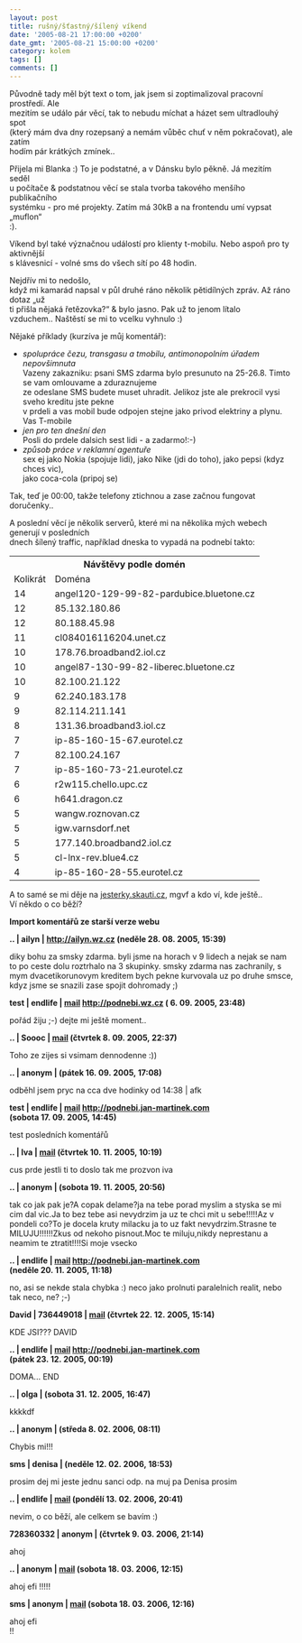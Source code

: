 ```yaml
---
layout: post
title: rušný/šťastný/šílený víkend
date: '2005-08-21 17:00:00 +0200'
date_gmt: '2005-08-21 15:00:00 +0200'
category: kolem
tags: []
comments: []
---
```

<p>Původně tady měl být text o tom, jak jsem si zoptimalizoval pracovní prostředí. Ale<br />
mezitím se událo pár věcí, tak to nebudu míchat a házet sem ultradlouhý spot<br />
(který mám dva dny rozepsaný a nemám vůběc chuť v něm pokračovat), ale zatím<br />
hodím pár krátkých zmínek..</p>
<p>Přijela mi Blanka :) To je podstatné, a v Dánsku bylo pěkně. Já mezitím seděl<br />
u počítače &amp; podstatnou věcí se stala tvorba takového menšího publikačního<br />
systémku - pro mé projekty. Zatím má 30kB a na frontendu umí vypsat &bdquo;muflon&ldquo;<br />
:).</p>
<p>Víkend byl také význačnou událostí pro klienty t-mobilu. Nebo aspoň pro ty aktivnější<br />
s klávesnicí - volné sms do všech sítí po 48 hodin.</p>
<p>Nejdřív mi to nedošlo,<br />
když mi kamarád napsal v půl druhé ráno několik pětidílných zpráv. Až ráno dotaz &bdquo;už<br />
ti přišla nějaká řetězovka?&ldquo; &amp; bylo jasno. Pak už to jenom lítalo<br />
vzduchem.. Naštěstí se mi to vcelku vyhnulo :)</p>
<p>Nějaké příklady (kurzíva je můj komentář):</p>
<ul>
<li><em>spolupráce čezu, transgasu a tmobilu, antimonopolním úřadem nepovšimnuta</em><br>Vazeny zakazniku: psani SMS zdarma bylo presunuto na 25-26.8. Timto se vam omlouvame a zduraznujeme<br />
ze odeslane SMS budete muset uhradit. Jelikoz jste ale prekrocil vysi sveho kreditu jste pekne<br />
v prdeli a vas mobil bude odpojen stejne jako privod elektriny a plynu. Vas T-mobile</li>
<li><em>jen pro ten dnešní den</em><br>Posli do prdele dalsich sest lidi - a zadarmo!:-)</li>
<li><em>způsob práce v reklamní agentuře</em><br>sex ej jako Nokia (spojuje lidi), jako Nike (jdi do toho), jako pepsi (kdyz chces vic),<br />
jako coca-cola (pripoj se)</li>
</ul>
<p>Tak, teď je 00:00, takže telefony ztichnou a zase začnou fungovat doručenky..</p>
<p>A poslední věcí je několik serverů, které mi na několika mých webech generují v posledních<br />
dnech šílený traffic, například dneska to vypadá na podnebí takto:</p>
<table class="table">
<tr>
<th colspan="2">Návštěvy podle domén</th>
</tr>
<tr class="desc">
<td>Kolikrát</td>
<td>Doména</td>
</tr>
<tr class="d">
<td>14</td>
<td class="l">angel120-129-99-82-pardubice.bluetone.cz</td>
</tr>
<tr>
<td>12</td>
<td class="l">85.132.180.86</td>
</tr>
<tr class="d">
<td>12</td>
<td class="l">80.188.45.98</td>
</tr>
<tr>
<td>11</td>
<td class="l">cl084016116204.unet.cz</td>
</tr>
<tr class="d">
<td>10</td>
<td class="l">178.76.broadband2.iol.cz</td>
</tr>
<tr>
<td>10</td>
<td class="l">angel87-130-99-82-liberec.bluetone.cz</td>
</tr>
<tr class="d">
<td>10</td>
<td class="l">82.100.21.122</td>
</tr>
<tr>
<td>9</td>
<td class="l">62.240.183.178</td>
</tr>
<tr class="d">
<td>9</td>
<td class="l">82.114.211.141</td>
</tr>
<tr>
<td>8</td>
<td class="l">131.36.broadband3.iol.cz</td>
</tr>
<tr class="d">
<td>7</td>
<td class="l">ip-85-160-15-67.eurotel.cz</td>
</tr>
<tr>
<td>7</td>
<td class="l">82.100.24.167</td>
</tr>
<tr class="d">
<td>7</td>
<td class="l">ip-85-160-73-21.eurotel.cz</td>
</tr>
<tr>
<td>6</td>
<td class="l">r2w115.chello.upc.cz</td>
</tr>
<tr class="d">
<td>6</td>
<td class="l">h641.dragon.cz</td>
</tr>
<tr>
<td>5</td>
<td class="l">wangw.roznovan.cz</td>
</tr>
<tr class="d">
<td>5</td>
<td class="l">igw.varnsdorf.net</td>
</tr>
<tr>
<td>5</td>
<td class="l">177.140.broadband2.iol.cz</td>
</tr>
<tr class="d">
<td>5</td>
<td class="l">cl-lnx-rev.blue4.cz</td>
</tr>
<tr>
<td>4</td>
<td class="l">ip-85-160-28-55.eurotel.cz</td>
</tr>
</table>
<p>A to samé se mi děje na <a href="http://jesterky.skauti.cz">jesterky.skauti.cz</a>, mgvf a kdo ví, kde ještě..<br />
Ví někdo o co běží?</p>
<div class="import-komentaru">
<p><strong>Import komentářů ze starší verze webu</strong></p>
<div class="comment">
<p style="font-weight:bold"><span class="compredmet">..</span> | <span class="comname">ailyn</span> |  <a href="http://ailyn.wz.cz">http://ailyn.wz.cz</a> (neděle&nbsp;28.&nbsp;08.&nbsp;2005,&nbsp;15:39)</p>
<p>diky bohu za smsky zdarma. byli jsme na horach v 9 lidech a nejak se nam to po ceste dolu roztrhalo na 3 skupinky. smsky zdarma nas zachranily, s mym dvacetikorunovym kreditem bych pekne kurvovala uz po druhe smsce, kdyz jsme se snazili zase spojit dohromady ;) </p>
</div>
<div class="comment">
<p style="font-weight:bold"><span class="compredmet">test</span> | <span class="comname">endlife</span> |  <a href="mailto:jan.martinek@post.cz">mail</a>  <a href="http://podnebi.wz.cz">http://podnebi.wz.cz</a> (&nbsp;6.&nbsp;09.&nbsp;2005,&nbsp;23:48)</p>
<p>pořád žiju ;-) dejte mi ještě moment.. </p>
</div>
<div class="comment">
<p style="font-weight:bold"><span class="compredmet">..</span> | <span class="comname">Soooc</span> |  <a href="mailto:xsoc@post.cz">mail</a> (čtvrtek&nbsp;8.&nbsp;09.&nbsp;2005,&nbsp;22:37)</p>
<p>Toho ze zijes si vsimam dennodenne :)) </p>
</div>
<div class="comment">
<p style="font-weight:bold"><span class="compredmet">..</span> | <span class="comname">anonym</span> | (pátek&nbsp;16.&nbsp;09.&nbsp;2005,&nbsp;17:08)</p>
<p>odběhl jsem pryc na cca dve hodinky od 14:38 | afk </p>
</div>
<div class="comment">
<p style="font-weight:bold"><span class="compredmet">test</span> | <span class="comname">endlife</span> |  <a href="mailto:jan.martinek@post.cz">mail</a>  <a href="http://podnebi.jan-martinek.com">http://podnebi.jan-martinek.com</a> (sobota&nbsp;17.&nbsp;09.&nbsp;2005,&nbsp;14:45)</p>
<p>test posledních komentářů </p>
</div>
<div class="comment">
<p style="font-weight:bold"><span class="compredmet">..</span> | <span class="comname">Iva</span> |  <a href="mailto:732652650">mail</a> (čtvrtek&nbsp;10.&nbsp;11.&nbsp;2005,&nbsp;10:19)</p>
<p>cus prde jestli ti to doslo tak me prozvon iva </p>
</div>
<div class="comment">
<p style="font-weight:bold"><span class="compredmet">..</span> | <span class="comname">anonym</span> | (sobota&nbsp;19.&nbsp;11.&nbsp;2005,&nbsp;20:56)</p>
<p>tak co jak pak je?A copak delame?ja na tebe porad myslim a styska se mi cim dal vic.Ja to bez tebe asi nevydrzim ja uz te chci mit u sebe!!!!!Az v pondeli co?To je docela kruty milacku ja to uz fakt nevydrzim.Strasne te MILUJU!!!!!!Zkus od nekoho pisnout.Moc te miluju,nikdy neprestanu a neamim te ztratit!!!!Si moje vsecko </p>
</div>
<div class="comment">
<p style="font-weight:bold"><span class="compredmet">..</span> | <span class="comname">endlife</span> |  <a href="mailto:jan.martinek@post.cz">mail</a>  <a href="http://podnebi.jan-martinek.com">http://podnebi.jan-martinek.com</a> (neděle&nbsp;20.&nbsp;11.&nbsp;2005,&nbsp;11:18)</p>
<p>no, asi se nekde stala chybka :) neco jako prolnuti paralelnich realit, nebo tak neco, ne? ;-) </p>
</div>
<div class="comment">
<p style="font-weight:bold"><span class="compredmet">David</span> | <span class="comname">736449018</span> |  <a href="mailto:DDavida">mail</a> (čtvrtek&nbsp;22.&nbsp;12.&nbsp;2005,&nbsp;15:14)</p>
<p>KDE JSI??? DAVID </p>
</div>
<div class="comment">
<p style="font-weight:bold"><span class="compredmet">..</span> | <span class="comname">endlife</span> |  <a href="mailto:jan.martinek@post.cz">mail</a>  <a href="http://podnebi.jan-martinek.com">http://podnebi.jan-martinek.com</a> (pátek&nbsp;23.&nbsp;12.&nbsp;2005,&nbsp;00:19)</p>
<p>DOMA... END </p>
</div>
<div class="comment">
<p style="font-weight:bold"><span class="compredmet">..</span> | <span class="comname">olga</span> | (sobota&nbsp;31.&nbsp;12.&nbsp;2005,&nbsp;16:47)</p>
<p>kkkkdf </p>
</div>
<div class="comment">
<p style="font-weight:bold"><span class="compredmet">..</span> | <span class="comname">anonym</span> | (středa&nbsp;8.&nbsp;02.&nbsp;2006,&nbsp;08:11)</p>
<p>Chybis mi!!! </p>
</div>
<div class="comment">
<p style="font-weight:bold"><span class="compredmet">sms</span> | <span class="comname">denisa</span> | (neděle&nbsp;12.&nbsp;02.&nbsp;2006,&nbsp;18:53)</p>
<p>prosim dej mi jeste jednu sanci odp. na muj pa Denisa prosim </p>
</div>
<div class="comment">
<p style="font-weight:bold"><span class="compredmet">..</span> | <span class="comname">endlife</span> |  <a href="mailto:jan.martinek@post.cz">mail</a> (pondělí&nbsp;13.&nbsp;02.&nbsp;2006,&nbsp;20:41)</p>
<p>nevim, o co běží, ale celkem se bavím :) </p>
</div>
<div class="comment">
<p style="font-weight:bold"><span class="compredmet">728360332</span> | <span class="comname">anonym</span> | (čtvrtek&nbsp;9.&nbsp;03.&nbsp;2006,&nbsp;21:14)</p>
<p>ahoj </p>
</div>
<div class="comment">
<p style="font-weight:bold"><span class="compredmet">..</span> | <span class="comname">anonym</span> |  <a href="mailto:602267306">mail</a> (sobota&nbsp;18.&nbsp;03.&nbsp;2006,&nbsp;12:15)</p>
<p>ahoj efi !!!!! </p>
</div>
<div class="comment">
<p style="font-weight:bold"><span class="compredmet">sms</span> | <span class="comname">anonym</span> |  <a href="mailto:602267306">mail</a> (sobota&nbsp;18.&nbsp;03.&nbsp;2006,&nbsp;12:16)</p>
<p>ahoj efi  <br> !! </p>
</div>
</div>
